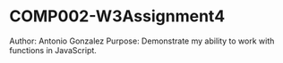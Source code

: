 # COMP002-W3Assignment4
Author: Antonio Gonzalez
Purpose: Demonstrate my ability to work with functions in JavaScript.